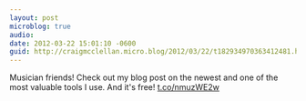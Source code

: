 ```yaml
---
layout: post
microblog: true
audio: 
date: 2012-03-22 15:01:10 -0600
guid: http://craigmcclellan.micro.blog/2012/03/22/t182934970363412481.html
---
```

Musician friends! Check out my blog post on the newest and one of the most valuable tools I use. And it's free!
[t.co/nmuzWE2w](http://t.co/nmuzWE2w)
